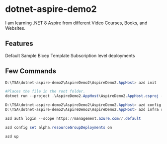 # dotnet-aspire-demo2

I am learning .NET 8 Aspire from different Video Courses, Books, and Websites.

## Features

Default Sample
Bicep Template
Subscription level deployments

## Few Commands

```powershell
D:\TSA\dotnet-aspire-demo2\AspireDemo2\AspireDemo2.AppHost> azd init

#Places the file in the root folder.
dotnet run --project .\AspireDemo2.AppHost\AspireDemo2.AppHost.csproj --publisher manifest --output-path ../aspire-manifest.json

D:\TSA\dotnet-aspire-demo2\AspireDemo2\AspireDemo2.AppHost> azd config set alpha.infraSynth on
D:\TSA\dotnet-aspire-demo2\AspireDemo2\AspireDemo2.AppHost> azd infra synth

azd auth login --scope https://management.azure.com//.default

azd config set alpha.resourceGroupDeployments on

azd up
```
